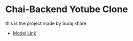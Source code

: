 # Chai-Backend Yotube Clone

this is the project made by Suraj khare

- [Model Link](https://app.eraser.io/workspace/YtPqZ1VogxGy1jzIDkzj)`